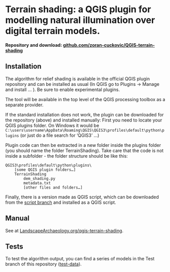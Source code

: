 # Terrain shading: a QGIS plugin for modelling natural illumination over digital terrain models. 


**Repository and download: [github.com/zoran-cuckovic/QGIS-terrain-shading](https://github.com/zoran-cuckovic/QGIS-terrain-shading)**

## Installation

The algorithm for relief shading is available in the official QGIS plugin repository and can be installed as usual (In QGIS go to Plugins -> Manage and install … ). Be sure to enable experimental plugins. 

The tool will be available in the top level of the QGIS processing toolbox as a separate provider.

If the standard installation does not work, the plugin can be downloaded for the repository (above) and installed manually: 
First you need to locate your QGIS plugins folder. On Windows it would be `C:\users\username\AppData\Roaming\QGIS\QGIS3\profiles\default\python\plugins` (or just do a file search for ‘QGIS3’ …)

Plugin code can then be extracted in a new folder inside the plugins folder (you should name the folder TerrainShading). Take care that the code is not inside a subfolder - the folder structure should be like this:

    QGIS3\profiles\default\python\plugins\
        [some QGIS plugin folders…]
        TerrainShading
            dem_shading.py
            metadata.txt
            [other files and folders…]


Finally, there is a version made as QGIS script, which can be downloaded from the [script branch](https://github.com/zoran-cuckovic/QGIS-terrain-shading/tree/script) and installed as a QGIS script. 

## Manual
See at [LandscapeArchaeology.org/qgis-terrain-shading](https://landscapearchaeology.org/qgis-terrain-shading).

## Tests
To test the algorithm output, you can find a series of models in the Test branch of this repository ([test-data](https://github.com/zoran-cuckovic/QGIS-terrain-shading/tree/test-data)).



